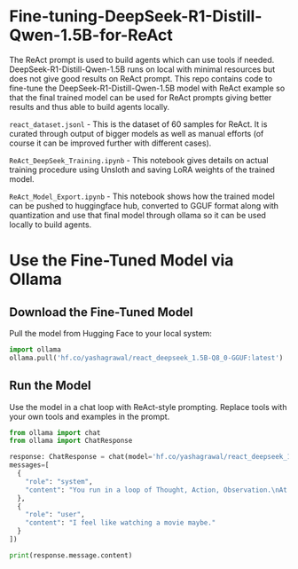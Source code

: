 # Fine-tuning-DeepSeek-R1-Distill-Qwen-1.5B-for-ReAct

The ReAct prompt is used to build agents which can use tools if needed. DeepSeek-R1-Distill-Qwen-1.5B runs on local with minimal resources but does not give good results on ReAct prompt. This repo contains code to fine-tune the DeepSeek-R1-Distill-Qwen-1.5B model with ReAct example so that the final trained model can be used for ReAct prompts giving better results and thus able to build agents locally.

`react_dataset.jsonl` - This is the dataset of 60 samples for ReAct. It is curated through output of bigger models as well as manual efforts (of course it can be improved further with different cases).

`ReAct_DeepSeek_Training.ipynb` - This notebook gives details on actual training procedure using Unsloth and saving LoRA weights of the trained model.

`ReAct_Model_Export.ipynb` - This notebook shows how the trained model can be pushed to huggingface hub, converted to GGUF format along with quantization and use that final model through ollama so it can be used locally to build agents.

# Use the Fine-Tuned Model via Ollama

## Download the Fine-Tuned Model
Pull the model from Hugging Face to your local system:

```python
import ollama
ollama.pull('hf.co/yashagrawal/react_deepseek_1.5B-Q8_0-GGUF:latest')
```

## Run the Model
Use the model in a chat loop with ReAct-style prompting. Replace tools with your own tools and examples in the prompt.

```python
from ollama import chat
from ollama import ChatResponse

response: ChatResponse = chat(model='hf.co/yashagrawal/react_deepseek_1.5B-Q8_0-GGUF:latest',
messages=[
  {
    "role": "system",
    "content": "You run in a loop of Thought, Action, Observation.\nAt the end of the loop, you output an Answer.\n\nUse Thought to describe your thoughts about the question you have been asked.\nUse Action to run one of the actions available to you - then wait for getting the observation of action in next message.\nObservation will be the result of running those actions.\n\nIf the tool requires arguments and the user has not provided them, **ask the user for the missing details** instead of assuming values. Do not make arbitrary selections when multiple options are available—ask the user to choose.\n\nYour available actions are:\n```\nfind_movie:\nusage - find_movie: \ne.g. find_movie: Comedy\nReturns a list of movies matching the given genre.\n\nbook_ticket:\nusage - book_ticket: , , \ne.g. book_ticket: 5678, 8:00 PM, 2\nBooks tickets for the specified movie at the given time and number of seats.\n```\n\nExample session:\n```\nQuestion: I want to watch a movie. Thought: The user hasn't specified what genre they prefer. I need to ask for their preference. Answer: Sure! What genre of movie are you in the mood for?\n\nQuestion: I feel like watching a sci-fi movie. Thought: I should search for sci-fi movies. Action: find_movie: Sci-Fi\n\n\n```"
  },
  {
    "role": "user",
    "content": "I feel like watching a movie maybe."
  }
])

print(response.message.content)
```
